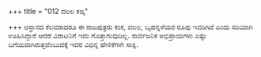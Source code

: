 +++
title = "012 ವಲಲ ಕಙ್ಕ"

+++
ಆಸ್ಥಾನದ ಕೆಲವರಾದರೂ ಈ ರಾಜಪುತ್ರರು ಕಂಕ, ವಲಲ, ಬೃಹನ್ನಳೆಯರ ರೂಪು  ಇವರಿಗಿದೆ ಎಂದು ಸರಿಯಾಗಿ ಊಹಿಸಿದ್ದಾರೆ ಆದರೆ ವಿರಾಟನಿಗೆ ಇದು ಗೊತ್ತಾಗುವುದಿಲ್ಲ. ಸಾರ್ವಜನಿಕ ಅಭಿಪ್ರಾಯಗಳು ಎಷ್ಟು ಬಗೆಯವಾಗಿರುತ್ತವೆಂಬುದಕ್ಕೆ ಇವರ ವಿಭಿನ್ನ ಹೇಳಿಕೆಗಳೇ ಸಾಕ್ಷಿ.